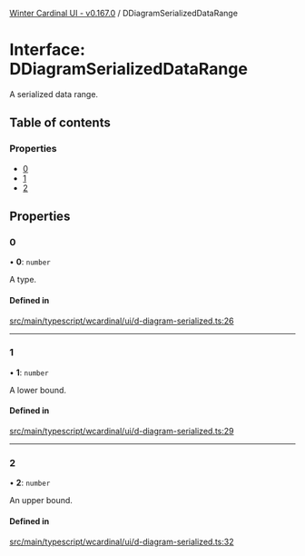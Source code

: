 [Winter Cardinal UI - v0.167.0](../index.md) / DDiagramSerializedDataRange

# Interface: DDiagramSerializedDataRange

A serialized data range.

## Table of contents

### Properties

- [0](DDiagramSerializedDataRange.md#0)
- [1](DDiagramSerializedDataRange.md#1)
- [2](DDiagramSerializedDataRange.md#2)

## Properties

### 0

• **0**: `number`

A type.

#### Defined in

[src/main/typescript/wcardinal/ui/d-diagram-serialized.ts:26](https://github.com/winter-cardinal/winter-cardinal-ui/blob/v0.167.0/src/main/typescript/wcardinal/ui/d-diagram-serialized.ts#L26)

___

### 1

• **1**: `number`

A lower bound.

#### Defined in

[src/main/typescript/wcardinal/ui/d-diagram-serialized.ts:29](https://github.com/winter-cardinal/winter-cardinal-ui/blob/v0.167.0/src/main/typescript/wcardinal/ui/d-diagram-serialized.ts#L29)

___

### 2

• **2**: `number`

An upper bound.

#### Defined in

[src/main/typescript/wcardinal/ui/d-diagram-serialized.ts:32](https://github.com/winter-cardinal/winter-cardinal-ui/blob/v0.167.0/src/main/typescript/wcardinal/ui/d-diagram-serialized.ts#L32)
